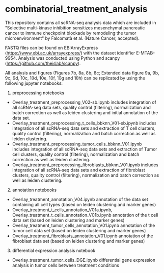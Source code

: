 # combinatorial_treatment_analysis
This repository contains all scRNA-seq analysis data which are included in "Selective multi-kinase inhibition sensitizes mesenchymal pancreatic cancer to immune checkpoint blockade by remodeling the tumor microenvironment" by Falcomatà et al. (Nature Cancer, accepted).

FASTQ files can be found on EBIArrayExpress (https://www.ebi.ac.uk/arrayexpress/) with the dataset identifier E-MTAB-9954.
Analysis was conducted using Python and scanpy (https://github.com/theislab/scanpy).

All analysis and figures (Figures 7b, 8a, 8b, 8c; Extended data figure 9a, 9b, 9c, 9d, 10c, 10d, 10e, 10f, 10g and 10h) can be replicated by using the following jupyter notebooks:

1) preprocessing notebooks
  - Overlay_treatment_preprocessing_V02-sb.ipynb 
  includes integration of all scRNA-seq data sets, quality control (filtering), normalization and batch correction as well as leiden clustering and initial annotation of the data set. 
  - Overlay_treatment_preprocessing_t_cells_bbknn_V01-sb.ipynb 
  includes integration of all scRNA-seq data sets and extraction of T cell clusters, quality control (filtering), normalization and batch correction as well as leiden clustering. 
  - Overlay_treatment_preprocessing_tumor_cells_bbknn_V01.ipynb 
  includes integration of all scRNA-seq data sets and extraction of Tumor cell clusters, quality control (filtering), normalization and batch correction as well as leiden clustering. 
  - Overlay_treatment_preprocessing_fibroblasts_bbknn_V01.ipynb includes integration of all scRNA-seq data sets and extraction of fibroblast clusters, quality control (filtering), normalization and batch correction as well as leiden clustering. 

2) annotation notebooks
  - Overlay_treatment_annotation_V04.ipynb annotation of the data set containing all cell types (based on leiden clustering and marker genes)
  - Overlay_treatment_t_cells_annotation_V01a.ipynb, Overlay_treatment_t_cells_annotation_V01b.ipynb annotation of the t cell data set (based on leiden clustering and marker genes)
  - Overlay_treatment_tumor_cells_annotation_V01.ipynb annotation of the tumor cell data set (based on leiden clustering and marker genes)
  - Overlay_treatment_fibroblasts_annotation_V01.ipynb annotation of the fibroblast data set (based on leiden clustering and marker genes)

3) differential expression analysis notebook
  - Overlay_treatment_tumor_cells_DGE.ipynb differential gene expression analysis in tumor cells between treatment conditions

